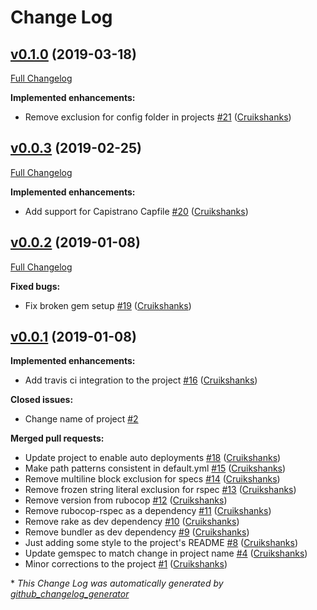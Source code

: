 # Change Log

## [v0.1.0](https://github.com/DEFRA/defra-ruby-style/tree/v0.1.0) (2019-03-18)
[Full Changelog](https://github.com/DEFRA/defra-ruby-style/compare/v0.0.3...v0.1.0)

**Implemented enhancements:**

- Remove exclusion for config folder in projects [\#21](https://github.com/DEFRA/defra-ruby-style/pull/21) ([Cruikshanks](https://github.com/Cruikshanks))

## [v0.0.3](https://github.com/DEFRA/defra-ruby-style/tree/v0.0.3) (2019-02-25)
[Full Changelog](https://github.com/DEFRA/defra-ruby-style/compare/v0.0.2...v0.0.3)

**Implemented enhancements:**

- Add support for Capistrano Capfile [\#20](https://github.com/DEFRA/defra-ruby-style/pull/20) ([Cruikshanks](https://github.com/Cruikshanks))

## [v0.0.2](https://github.com/DEFRA/defra-ruby-style/tree/v0.0.2) (2019-01-08)
[Full Changelog](https://github.com/DEFRA/defra-ruby-style/compare/v0.0.1...v0.0.2)

**Fixed bugs:**

- Fix broken gem setup [\#19](https://github.com/DEFRA/defra-ruby-style/pull/19) ([Cruikshanks](https://github.com/Cruikshanks))

## [v0.0.1](https://github.com/DEFRA/defra-ruby-style/tree/v0.0.1) (2019-01-08)
**Implemented enhancements:**

- Add travis ci integration to the project [\#16](https://github.com/DEFRA/defra-ruby-style/pull/16) ([Cruikshanks](https://github.com/Cruikshanks))

**Closed issues:**

- Change name of project [\#2](https://github.com/DEFRA/defra-ruby-style/issues/2)

**Merged pull requests:**

- Update project to enable auto deployments [\#18](https://github.com/DEFRA/defra-ruby-style/pull/18) ([Cruikshanks](https://github.com/Cruikshanks))
- Make path patterns consistent in default.yml [\#15](https://github.com/DEFRA/defra-ruby-style/pull/15) ([Cruikshanks](https://github.com/Cruikshanks))
- Remove multiline block exclusion for specs [\#14](https://github.com/DEFRA/defra-ruby-style/pull/14) ([Cruikshanks](https://github.com/Cruikshanks))
- Remove frozen string literal exclusion for rspec [\#13](https://github.com/DEFRA/defra-ruby-style/pull/13) ([Cruikshanks](https://github.com/Cruikshanks))
- Remove version from rubocop [\#12](https://github.com/DEFRA/defra-ruby-style/pull/12) ([Cruikshanks](https://github.com/Cruikshanks))
- Remove rubocop-rspec as a dependency [\#11](https://github.com/DEFRA/defra-ruby-style/pull/11) ([Cruikshanks](https://github.com/Cruikshanks))
- Remove rake as dev dependency [\#10](https://github.com/DEFRA/defra-ruby-style/pull/10) ([Cruikshanks](https://github.com/Cruikshanks))
- Remove bundler as dev dependency [\#9](https://github.com/DEFRA/defra-ruby-style/pull/9) ([Cruikshanks](https://github.com/Cruikshanks))
- Just adding some style to the project's README [\#8](https://github.com/DEFRA/defra-ruby-style/pull/8) ([Cruikshanks](https://github.com/Cruikshanks))
- Update gemspec to match change in project name [\#4](https://github.com/DEFRA/defra-ruby-style/pull/4) ([Cruikshanks](https://github.com/Cruikshanks))
- Minor corrections to the project [\#1](https://github.com/DEFRA/defra-ruby-style/pull/1) ([Cruikshanks](https://github.com/Cruikshanks))



\* *This Change Log was automatically generated by [github_changelog_generator](https://github.com/skywinder/Github-Changelog-Generator)*